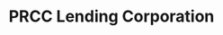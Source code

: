 ---
title: "PRCC Lending Corporation"
url: /victoria-tarlac-city/prcc-lending-corporation/
shop: Leiher
---